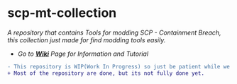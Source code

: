# scp-mt-collection
_A repository that contains Tools for modding SCP - Containment Breach, this collection just made for find modding tools easily._
* *Go to **[Wiki](https://github.com/WH0LEWHALE/scp-mt-collection/wiki)** Page for Information and Tutorial*

```diff
- This repository is WIP(Work In Progress) so just be patient while we making this repository more good.
+ Most of the repository are done, but its not fully done yet.
```
